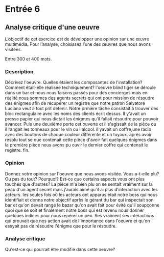 # Entrée 6
## Analyse critique d'une oeuvre

L’objectif de cet exercice est de développer une opinion sur une œuvre multimédia. Pour l’analyse, choisissez l’une des œuvres que nous avons visitées. 

Entre 300 et 400 mots. 

### Description
Décrivez l'oeuvre. Quelles étaient les composantes de l'installation? Comment était-elle réalisée techniquement? l'oeuvre blind tiger se déroule dans un bar et nous nous faisons passés pour des concierges mais en réalité nous sommes des agents secrets qui ont pour mission de résoudre des énigmes afin de récupérer un registre que notre patron Salvatore Luciano veut à tout prit détenir. Notre prmière tâche consistait à trouver des bloc rectangulaire avec les noms des clients écrit dessus. Il y'avait un presse papier qui nous dictait les énigmes qu'il fallait résoudre pour pouvoir avancer. Puis une deuxième porte cet ouverte et il s'agissait de la pièce ou il rangait les tonneaux pour le vin ou l'alcool. il yavait un coffre,une radio avec des boutons de chaque couleur différente et un tuyaux. après avoir résolu tout se que contenait cette pièce d'avoir fait quelques énigmes dans la première pièce nous avons pu ouvir le dernier coffre qui contenait le registre. fin.

### Opinion
Donnez votre opinion sur l'oeuvre que nous avons visitée. Vous a-t-elle plu? Ou pas du tout? Pourquoi? Est-ce que certains aspects vous ont plus touchés que d'autres? La pièce m'a bien plu on se sentait vraiment sur la peau d'un agent secret mais j'aurais aimé qu'il ai plus d'interaction avec les acteurs. les seules fois oû les acteurs ont apparus était notre boss qui nous identifiait et donna notre objectif après le gérant du bar qui inspectait son bar et qu'on devait rangé le bazar qu'on avait fait pour évité qu'il soupçonne quoi que se soit et finalement notre boss qui est revenu nous donner quelques indices pour nous repérer un peu. Ses vraiment ses interactions qui prouvait que nos action avait de l'importance dans l'oeuvre et qu'on essyait pas de résoudre l'énigme que pour le résoudre.

### Analyse critique
Qu'est-ce qui pourrait être modifié dans cette oeuvre? 
